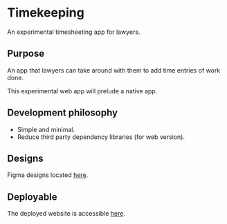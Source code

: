 # Timekeeping

An experimental timesheeting app for lawyers.

## Purpose
An app that lawyers can take around with them to add time entries of work done.

This experimental web app will prelude a native app.

## Development philosophy
- Simple and minimal.
- Reduce third party dependency libraries (for web version).

## Designs
Figma designs located [here](https://www.figma.com/file/YRgGFl3mt0g1BncdXAWEfF/Legal.timekeeping?node-id=0%3A1). 

## Deployable
The deployed website is accessible [here](https://timekeeping-law.netlify.app/).
